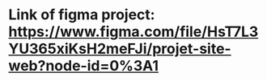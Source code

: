 # Link of figma project: https://www.figma.com/file/HsT7L3YU365xiKsH2meFJi/projet-site-web?node-id=0%3A1 

